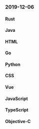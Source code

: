 ### 2019-12-06

#### Rust

#### Java

#### HTML

#### Go

#### Python

#### CSS

#### Vue

#### JavaScript

#### TypeScript

#### Objective-C
